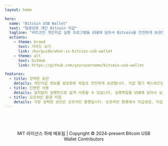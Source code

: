 ```yaml
---
layout: home

hero:
  name: "Bitcoin USB Wallet"
  text: "탈중앙화 개인 Bitcoin 지갑"
  tagline: "비트코인 개인지갑 실행 프로그램을 USB에 담아서 Bitcoin을 안전하게 보관하세요."
  actions:
    - theme: brand
      text: 가이드 보기
      link: /ko/guide/what-is-bitcoin-usb-wallet
    - theme: alt
      text: GitHub
      link: https://github.com/yourusername/bitcoin-usb-wallet

features:
  - title: 강력한 보안
    details: 개인지갑 정보를 암호화된 파일로 안전하게 보관합니다. 지갑 열기 패스워드만 기억하세요.
  - title: 간편한 사용
    details: 설치없이 실행만으로 쉽게 사용할 수 있습니다. 실행파일을 USB에 담아서 보관하세요.
  - title: 오프라인 환경 지원
    details: 가장 강력한 보안은 오프라인 환경입니다. 오프라인 환경에서 지갑생성, 지갑정보를 확인하세요.
---
```





<div style="text-align: center; padding: 40px 24px 20px; color: var(--vp-c-text-2);">
  <p style="font-size: 14px;">
    MIT 라이선스 하에 배포됨 | Copyright © 2024-present Bitcoin USB Wallet Contributors
  </p>
</div>




